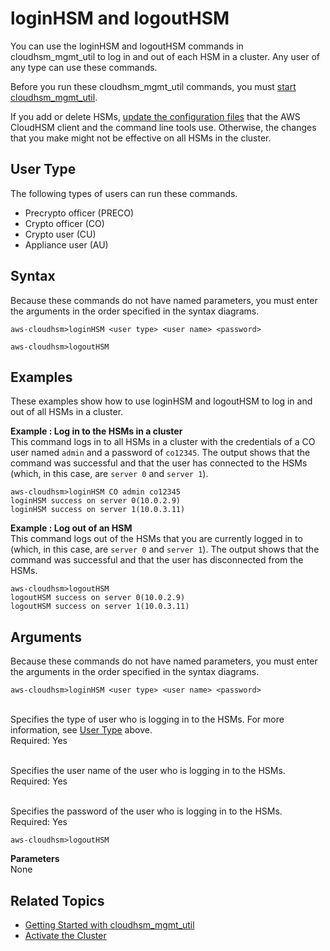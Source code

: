 # loginHSM and logoutHSM<a name="cloudhsm_mgmt_util-loginLogout"></a>

You can use the loginHSM and logoutHSM commands in cloudhsm\_mgmt\_util to log in and out of each HSM in a cluster\. Any user of any type can use these commands\.

Before you run these cloudhsm\_mgmt\_util commands, you must [start cloudhsm\_mgmt\_util](cloudhsm_mgmt_util-getting-started.md#cloudhsm_mgmt_util-start)\.

If you add or delete HSMs, [update the configuration files](cloudhsm_mgmt_util-getting-started.md#cloudhsm_mgmt_util-setup) that the AWS CloudHSM client and the command line tools use\. Otherwise, the changes that you make might not be effective on all HSMs in the cluster\.

## User Type<a name="chmu-loginLogout-userType"></a>

The following types of users can run these commands\.
+ Precrypto officer \(PRECO\)
+ Crypto officer \(CO\)
+ Crypto user \(CU\)
+ Appliance user \(AU\)

## Syntax<a name="chmu-loginLogout-syntax"></a>

Because these commands do not have named parameters, you must enter the arguments in the order specified in the syntax diagrams\.

```
aws-cloudhsm>loginHSM <user type> <user name> <password>
```

```
aws-cloudhsm>logoutHSM
```

## Examples<a name="chmu-loginLogout-example"></a>

These examples show how to use loginHSM and logoutHSM to log in and out of all HSMs in a cluster\.

**Example : Log in to the HSMs in a cluster**  
This command logs in to all HSMs in a cluster with the credentials of a CO user named `admin` and a password of `co12345`\. The output shows that the command was successful and that the user has connected to the HSMs \(which, in this case, are `server 0` and `server 1`\)\.  

```
aws-cloudhsm>loginHSM CO admin co12345
loginHSM success on server 0(10.0.2.9)
loginHSM success on server 1(10.0.3.11)
```

**Example : Log out of an HSM**  
This command logs out of the HSMs that you are currently logged in to \(which, in this case, are `server 0` and `server 1`\)\. The output shows that the command was successful and that the user has disconnected from the HSMs\.  

```
aws-cloudhsm>logoutHSM
logoutHSM success on server 0(10.0.2.9)
logoutHSM success on server 1(10.0.3.11)
```

## Arguments<a name="loginLogout-params"></a>

Because these commands do not have named parameters, you must enter the arguments in the order specified in the syntax diagrams\.

```
aws-cloudhsm>loginHSM <user type> <user name> <password>
```

**<user type>**  
Specifies the type of user who is logging in to the HSMs\. For more information, see [User Type](#chmu-loginLogout-userType) above\.  
Required: Yes

**<user name>**  
Specifies the user name of the user who is logging in to the HSMs\.  
Required: Yes

**<password>**  
Specifies the password of the user who is logging in to the HSMs\.  
Required: Yes

```
aws-cloudhsm>logoutHSM
```

**Parameters**  
None

## Related Topics<a name="loginLogout-seeAlso"></a>
+ [Getting Started with cloudhsm\_mgmt\_util](cloudhsm_mgmt_util-getting-started.md)
+ [Activate the Cluster](activate-cluster.md)